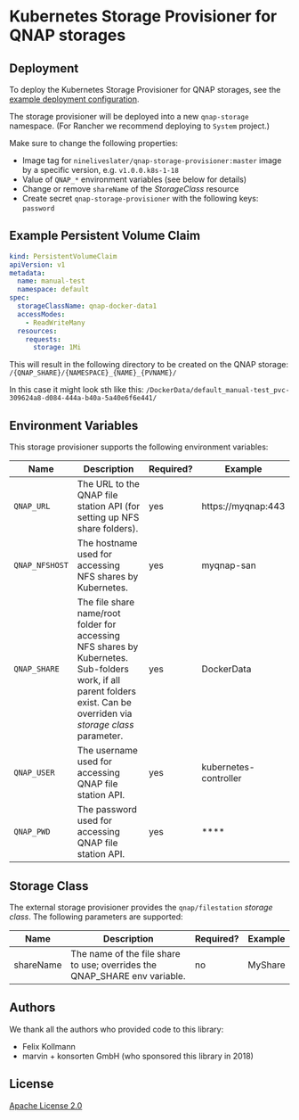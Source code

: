 # Kubernetes Storage Provisioner for QNAP storages

## Deployment

To deploy the Kubernetes Storage Provisioner for QNAP storages, see the [example deployment configuration](kubernetes.yml).

The storage provisioner will be deployed into a new `qnap-storage` namespace. (For Rancher we recommend deploying to `System` project.)

Make sure to change the following properties:

* Image tag for `nineliveslater/qnap-storage-provisioner:master` image by a specific version, e.g. `v1.0.0.k8s-1-18`
* Value of `QNAP_*` environment variables (see below for details)
* Change or remove `shareName` of the *StorageClass* resource
* Create secret `qnap-storage-provisioner` with the following keys: `password`

## Example Persistent Volume Claim

```yaml
kind: PersistentVolumeClaim
apiVersion: v1
metadata:
  name: manual-test
  namespace: default
spec:
  storageClassName: qnap-docker-data1
  accessModes:
    - ReadWriteMany
  resources:
    requests:
      storage: 1Mi
```

This will result in the following directory to be created on the QNAP storage: `/{QNAP_SHARE}/{NAMESPACE}_{NAME}_{PVNAME}/`

In this case it might look sth like this: `/DockerData/default_manual-test_pvc-309624a8-d084-444a-b40a-5a40e6f6e441/`

## Environment Variables

This storage provisioner supports the following environment variables:

| Name | Description | Required? | Example |
| --- | --- | --- | --- |
| `QNAP_URL` | The URL to the QNAP file station API (for setting up NFS share folders). | yes | https://myqnap:443 |
| `QNAP_NFSHOST` | The hostname used for accessing NFS shares by Kubernetes. | yes | myqnap-san |
| `QNAP_SHARE` | The file share name/root folder for accessing NFS shares by Kubernetes. Sub-folders work, if all parent folders exist. Can be overriden via *storage class* parameter. | yes | DockerData |
| `QNAP_USER` | The username used for accessing QNAP file station API. | yes | kubernetes-controller |
| `QNAP_PWD` | The password used for accessing QNAP file station API. | yes | **** |

## Storage Class

The external storage provisioner provides the `qnap/filestation` *storage class*. The following parameters are supported:

| Name | Description | Required? | Example |
| --- | --- | --- | --- |
| shareName | The name of the file share to use; overrides the QNAP_SHARE env variable. | no | MyShare |

## Authors

We thank all the authors who provided code to this library:

* Felix Kollmann
* marvin + konsorten GmbH (who sponsored this library in 2018)

## License

[Apache License 2.0](LICENSE)
